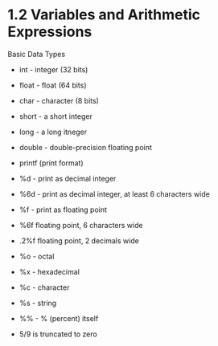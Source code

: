 
# 1.2 Variables and Arithmetic Expressions

Basic Data Types
- int - integer (32 bits)
- float - float (64 bits)
- char - character (8 bits)
- short - a short integer
- long - a long itneger 
- double - double-precision floating point

- printf (print format)
- %d - print as decimal integer
- %6d - print as decimal integer, at least 6 characters wide
- %f - print as floating point
- %6f floating point, 6 characters wide
- .2%f floating point, 2 decimals wide
- %o - octal
- %x - hexadecimal
- %c - character
- %s - string
- %% - % (percent) itself

- 5/9 is truncated to zero